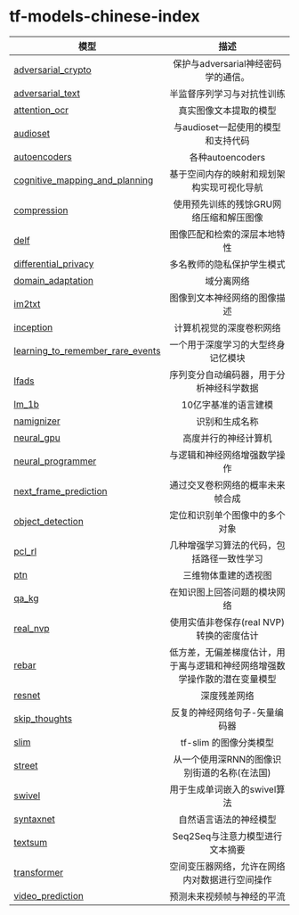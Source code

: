 # tf-models-chinese-index

| 模型 | 描述 |
| ------------- |:-------------:|
| [adversarial_crypto](https://github.com/tensorflow/models/tree/master/research/adversarial_crypto) | 保护与adversarial神经密码学的通信。|
| [adversarial_text](https://github.com/tensorflow/models/tree/master/research/adversarial_text) | 半监督序列学习与对抗性训练 | 
| [attention_ocr](https://github.com/tensorflow/models/tree/master/research/attention_ocr) | 真实图像文本提取的模型 | 
| [audioset](https://github.com/tensorflow/models/tree/master/research/audioset) | 与audioset一起使用的模型和支持代码 | 
| [autoencoders](https://github.com/tensorflow/models/tree/master/research/autoencoders) | 各种autoencoders | 
| [cognitive_mapping_and_planning](https://github.com/tensorflow/models/tree/master/research/cognitive_mapping_and_planning) | 基于空间内存的映射和规划架构实现可视化导航 | 
| [compression](https://github.com/tensorflow/models/tree/master/research/compression) | 使用预先训练的残馀GRU网络压缩和解压图像 | 
| [delf](https://github.com/tensorflow/models/tree/master/research/delf) | 图像匹配和检索的深层本地特性 | 
| [differential_privacy](https://github.com/tensorflow/models/tree/master/research/differential_privacy) | 多名教师的隐私保护学生模式 | 
| [domain_adaptation](https://github.com/tensorflow/models/tree/master/research/domain_adaptation) | 域分离网络 | 
| [im2txt](https://github.com/tensorflow/models/tree/master/research/im2txt) | 图像到文本神经网络的图像描述 | 
| [inception](https://github.com/tensorflow/models/tree/master/research/inception) | 计算机视觉的深度卷积网络 | 
| [learning_to_remember_rare_events](https://github.com/tensorflow/models/tree/master/research/learning_to_remember_rare_events) | 一个用于深度学习的大型终身记忆模块 | 
| [lfads](https://github.com/tensorflow/models/tree/master/research/lfads) | 序列变分自动编码器，用于分析神经科学数据 | 
| [lm_1b](https://github.com/tensorflow/models/tree/master/research/lm_1b) | 10亿字基准的语言建模 | 
| [namignizer](https://github.com/tensorflow/models/tree/master/research/namignizer) | 识别和生成名称 | 
| [neural_gpu](https://github.com/tensorflow/models/tree/master/research/neural_gpu) | 高度并行的神经计算机 | 
| [neural_programmer](https://github.com/tensorflow/models/tree/master/research/neural_programmer) | 与逻辑和神经网络增强数学操作 | 
| [next_frame_prediction](https://github.com/tensorflow/models/tree/master/research/next_frame_prediction) | 通过交叉卷积网络的概率未来帧合成 | 
| [object_detection](https://github.com/tensorflow/models/tree/master/research/object_detection) | 定位和识别单个图像中的多个对象 | 
| [pcl_rl](https://github.com/tensorflow/models/tree/master/research/pcl_rl) | 几种增强学习算法的代码，包括路径一致性学习 | 
| [ptn](https://github.com/tensorflow/models/tree/master/research/ptn) | 三维物体重建的透视图 | 
| [qa_kg](https://github.com/tensorflow/models/tree/master/research/qa_kg) | 在知识图上回答问题的模块网络 | 
| [real_nvp](https://github.com/tensorflow/models/tree/master/research/real_nvp) | 使用实值非卷保存(real NVP)转换的密度估计 | 
| [rebar](https://github.com/tensorflow/models/tree/master/research/rebar) | 低方差，无偏差梯度估计，用于离与逻辑和神经网络增强数学操作散的潜在变量模型 | 
| [resnet](https://github.com/tensorflow/models/tree/master/research/resnet) | 深度残差网络 | 
| [skip_thoughts](https://github.com/tensorflow/models/tree/master/research/skip_thoughts) | 反复的神经网络句子-矢量编码器 | 
| [slim](https://github.com/tensorflow/models/tree/master/research/slim) | tf-slim 的图像分类模型 | 
| [street](https://github.com/tensorflow/models/tree/master/research/street) | 从一个使用深RNN的图像识别街道的名称(在法国) | 
| [swivel](https://github.com/tensorflow/models/tree/master/research/swivel) | 用于生成单词嵌入的swivel算法 | 
| [syntaxnet](https://github.com/tensorflow/models/tree/master/research/syntaxnet) | 自然语言语法的神经模型 | 
| [textsum](https://github.com/tensorflow/models/tree/master/research/textsum) | Seq2Seq与注意力模型进行文本摘要 | 
| [transformer](https://github.com/tensorflow/models/tree/master/research/transformer) | 空间变压器网络，允许在网络内对数据进行空间操作 | 
| [video_prediction](https://github.com/tensorflow/models/tree/master/research/video_prediction) | 预测未来视频帧与神经的平流 | 
